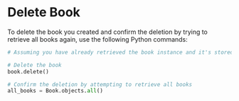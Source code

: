 # Delete Book

To delete the book you created and confirm the deletion by trying to retrieve all books again, use the following Python commands:

```python
# Assuming you have already retrieved the book instance and it's stored in the variable 'book'

# Delete the book
book.delete()

# Confirm the deletion by attempting to retrieve all books
all_books = Book.objects.all()

